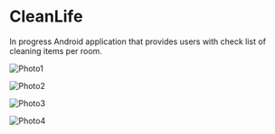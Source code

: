 # CleanLife
In progress Android application that provides users with check list of cleaning items per room.

![Photo1](/cleanlife1.png)

![Photo2](/cleanlife2.png)

![Photo3](/cleanlife3.png)

![Photo4](/cleanlife4.png)
